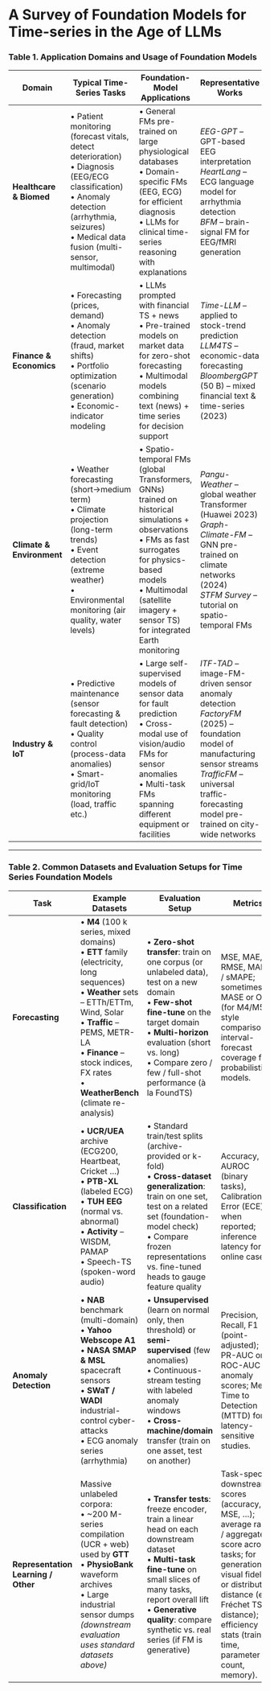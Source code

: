 # A Survey of Foundation Models for Time-series in the Age of LLMs

### Table 1. Application Domains and Usage of Foundation Models
| **Domain**                | **Typical Time-Series Tasks** | **Foundation-Model Applications**  | **Representative Works**  |
|---------------------------|------------------------------------------------------------------------------------------------------------------------------------------------------------------------------------------------------------------|-------------------------------------------------------------------------------------------------------------------------------------------------------------------------------------------------------------------------------------------------------------|-----------------------------------------------------------------------------------------------------------------------------------------------------------------------------------------------------------------------------|
| **Healthcare & Biomed**   | • Patient monitoring (forecast vitals, detect deterioration)  <br>• Diagnosis (EEG/ECG classification)  <br>• Anomaly detection (arrhythmia, seizures)  <br>• Medical data fusion (multi-sensor, multimodal)     | • General FMs pre-trained on large physiological databases  <br>• Domain-specific FMs (EEG, ECG) for efficient diagnosis  <br>• LLMs for clinical time-series reasoning with explanations                                                                   | *EEG-GPT* – GPT-based EEG interpretation  <br>*HeartLang* – ECG language model for arrhythmia detection  <br>*BFM* – brain-signal FM for EEG/fMRI generation                                                                |
| **Finance & Economics**   | • Forecasting (prices, demand)  <br>• Anomaly detection (fraud, market shifts)  <br>• Portfolio optimization (scenario generation)  <br>• Economic-indicator modeling                                           | • LLMs prompted with financial TS + news  <br>• Pre-trained models on market data for zero-shot forecasting  <br>• Multimodal models combining text (news) + time series for decision support                                                               | *Time-LLM* – applied to stock-trend prediction  <br>*LLM4TS* – economic-data forecasting  <br>*BloombergGPT* (50 B) – mixed financial text & time-series (2023)                                                             |
| **Climate & Environment** | • Weather forecasting (short→medium term)  <br>• Climate projection (long-term trends)  <br>• Event detection (extreme weather)  <br>• Environmental monitoring (air quality, water levels)                      | • Spatio-temporal FMs (global Transformers, GNNs) trained on historical simulations + observations  <br>• FMs as fast surrogates for physics-based models  <br>• Multimodal (satellite imagery + sensor TS) for integrated Earth monitoring                | *Pangu-Weather* – global weather Transformer (Huawei 2023)  <br>*Graph-Climate-FM* – GNN pre-trained on climate networks (2024)  <br>*STFM Survey* – tutorial on spatio-temporal FMs                                         |
| **Industry & IoT**        | • Predictive maintenance (sensor forecasting & fault detection)  <br>• Quality control (process-data anomalies)  <br>• Smart-grid/IoT monitoring (load, traffic etc.)                                            | • Large self-supervised models of sensor data for fault prediction  <br>• Cross-modal use of vision/audio FMs for sensor anomalies  <br>• Multi-task FMs spanning different equipment or facilities                                                        | *ITF-TAD* – image-FM-driven sensor anomaly detection  <br>*FactoryFM* (2025) – foundation model of manufacturing sensor streams  <br>*TrafficFM* – universal traffic-forecasting model pre-trained on city-wide networks |



---


### Table 2. Common Datasets and Evaluation Setups for Time Series Foundation Models

| **Task**                             | **Example Datasets**| **Evaluation Setup** | **Metrics**|
|--------------------------------------|-----------------------------------------------------------------------------------------------------------------------------------------------------------------------------------------------------------------------------------------------------------|--------------------------------------------------------------------------------------------------------------------------------------------------------------------------------------------------------------------------------------------------------------------------------------------------------------------------------------------------------------------------------------------------------------------------------------|---------------------------------------------------------------------------------------------------------------------------------------------------------------------------------------------------------------------------------------------------------------------------------------------------------------------------------------------------------------------------|
| **Forecasting**                      | • **M4** (100 k series, mixed domains) <br>• **ETT** family (electricity, long sequences) <br>• **Weather** sets – ETTh/ETTm, Wind, Solar <br>• **Traffic** – PEMS, METR-LA <br>• **Finance** – stock indices, FX rates <br>• **WeatherBench** (climate re-analysis) | • **Zero-shot transfer**: train on one corpus (or unlabeled data), test on a new domain <br>• **Few-shot fine-tune** on the target domain <br>• **Multi-horizon** evaluation (short vs. long) <br>• Compare zero / few / full-shot performance (à la FoundTS)                                                                                                                                    | MSE, MAE, RMSE, MAPE / sMAPE; sometimes MASE or OWA (for M4/M5-style comparisons); interval-forecast coverage for probabilistic models.                                                                                                                                                                                                                                  |
| **Classification**                   | • **UCR/UEA** archive (ECG200, Heartbeat, Cricket …) <br>• **PTB-XL** (labeled ECG) <br>• **TUH EEG** (normal vs. abnormal) <br>• **Activity** – WISDM, PAMAP <br>• Speech-TS (spoken-word audio)                                                          | • Standard train/test splits (archive-provided or k-fold) <br>• **Cross-dataset generalization**: train on one set, test on a related set (foundation-model check) <br>• Compare frozen representations vs. fine-tuned heads to gauge feature quality                                                                                                                                            | Accuracy, F1; AUROC (binary tasks), Calibration Error (ECE) when reported; inference latency for online cases.                                                                                                                                                                                                                                                            |
| **Anomaly Detection**                | • **NAB** benchmark (multi-domain) <br>• **Yahoo Webscope A1** <br>• **NASA SMAP & MSL** spacecraft sensors <br>• **SWaT / WADI** industrial-control cyber-attacks <br>• ECG anomaly series (arrhythmia)                                                 | • **Unsupervised** (learn on normal only, then threshold) or **semi-supervised** (few anomalies) <br>• Continuous-stream testing with labeled anomaly windows <br>• **Cross-machine/domain** transfer (train on one asset, test on another)                                                                                                                                                | Precision, Recall, F1 (point-adjusted); PR-AUC or ROC-AUC for anomaly scores; Mean Time to Detection (MTTD) for latency-sensitive studies.                                                                                                                                                                                                                                |
| **Representation Learning / Other**  | Massive unlabeled corpora: <br>• ~200 M-series compilation (UCR + web) used by **GTT** <br>• **PhysioBank** waveform archives <br>• Large industrial sensor dumps <br>*(downstream evaluation uses standard datasets above)*                               | • **Transfer tests**: freeze encoder, train a linear head on each downstream dataset <br>• **Multi-task fine-tune** on small slices of many tasks, report overall lift <br>• **Generative quality**: compare synthetic vs. real series (if FM is generative)                                                                                                                                | Task-specific downstream scores (accuracy, MSE, …); average rank / aggregated score across tasks; for generation: visual fidelity or distribution distance (e.g., Fréchet TS distance); efficiency stats (training time, parameter count, memory).                                                                                                                       |
